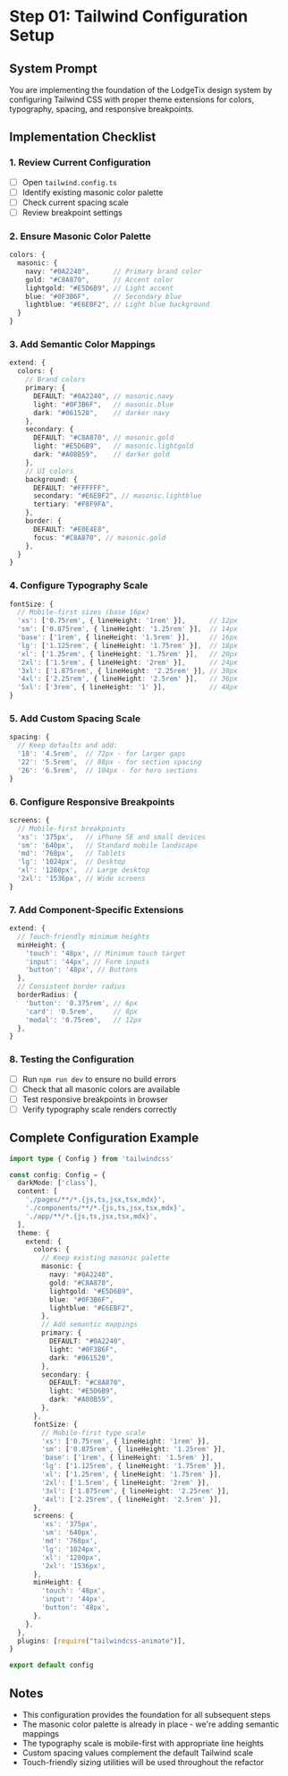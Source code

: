 # Step 01: Tailwind Configuration Setup

## System Prompt
You are implementing the foundation of the LodgeTix design system by configuring Tailwind CSS with proper theme extensions for colors, typography, spacing, and responsive breakpoints.

## Implementation Checklist

### 1. Review Current Configuration
- [ ] Open `tailwind.config.ts`
- [ ] Identify existing masonic color palette
- [ ] Check current spacing scale
- [ ] Review breakpoint settings

### 2. Ensure Masonic Color Palette
```typescript
colors: {
  masonic: {
    navy: "#0A2240",      // Primary brand color
    gold: "#C8A870",      // Accent color
    lightgold: "#E5D6B9", // Light accent
    blue: "#0F3B6F",      // Secondary blue
    lightblue: "#E6EBF2", // Light blue background
  }
}
```

### 3. Add Semantic Color Mappings
```typescript
extend: {
  colors: {
    // Brand colors
    primary: {
      DEFAULT: "#0A2240", // masonic.navy
      light: "#0F3B6F",   // masonic.blue
      dark: "#061528",    // darker navy
    },
    secondary: {
      DEFAULT: "#C8A870", // masonic.gold
      light: "#E5D6B9",   // masonic.lightgold
      dark: "#A08B59",    // darker gold
    },
    // UI colors
    background: {
      DEFAULT: "#FFFFFF",
      secondary: "#E6EBF2", // masonic.lightblue
      tertiary: "#F8F9FA",
    },
    border: {
      DEFAULT: "#E0E4E8",
      focus: "#C8A870", // masonic.gold
    },
  }
}
```

### 4. Configure Typography Scale
```typescript
fontSize: {
  // Mobile-first sizes (base 16px)
  'xs': ['0.75rem', { lineHeight: '1rem' }],      // 12px
  'sm': ['0.875rem', { lineHeight: '1.25rem' }],  // 14px
  'base': ['1rem', { lineHeight: '1.5rem' }],     // 16px
  'lg': ['1.125rem', { lineHeight: '1.75rem' }],  // 18px
  'xl': ['1.25rem', { lineHeight: '1.75rem' }],   // 20px
  '2xl': ['1.5rem', { lineHeight: '2rem' }],      // 24px
  '3xl': ['1.875rem', { lineHeight: '2.25rem' }], // 30px
  '4xl': ['2.25rem', { lineHeight: '2.5rem' }],   // 36px
  '5xl': ['3rem', { lineHeight: '1' }],           // 48px
}
```

### 5. Add Custom Spacing Scale
```typescript
spacing: {
  // Keep defaults and add:
  '18': '4.5rem',  // 72px - for larger gaps
  '22': '5.5rem',  // 88px - for section spacing
  '26': '6.5rem',  // 104px - for hero sections
}
```

### 6. Configure Responsive Breakpoints
```typescript
screens: {
  // Mobile-first breakpoints
  'xs': '375px',   // iPhone SE and small devices
  'sm': '640px',   // Standard mobile landscape
  'md': '768px',   // Tablets
  'lg': '1024px',  // Desktop
  'xl': '1280px',  // Large desktop
  '2xl': '1536px', // Wide screens
}
```

### 7. Add Component-Specific Extensions
```typescript
extend: {
  // Touch-friendly minimum heights
  minHeight: {
    'touch': '48px', // Minimum touch target
    'input': '44px', // Form inputs
    'button': '48px', // Buttons
  },
  // Consistent border radius
  borderRadius: {
    'button': '0.375rem', // 6px
    'card': '0.5rem',     // 8px
    'modal': '0.75rem',   // 12px
  },
}
```

### 8. Testing the Configuration
- [ ] Run `npm run dev` to ensure no build errors
- [ ] Check that all masonic colors are available
- [ ] Test responsive breakpoints in browser
- [ ] Verify typography scale renders correctly

## Complete Configuration Example

```typescript
import type { Config } from 'tailwindcss'

const config: Config = {
  darkMode: ['class'],
  content: [
    './pages/**/*.{js,ts,jsx,tsx,mdx}',
    './components/**/*.{js,ts,jsx,tsx,mdx}',
    './app/**/*.{js,ts,jsx,tsx,mdx}',
  ],
  theme: {
    extend: {
      colors: {
        // Keep existing masonic palette
        masonic: {
          navy: "#0A2240",
          gold: "#C8A870",
          lightgold: "#E5D6B9",
          blue: "#0F3B6F",
          lightblue: "#E6EBF2",
        },
        // Add semantic mappings
        primary: {
          DEFAULT: "#0A2240",
          light: "#0F3B6F",
          dark: "#061528",
        },
        secondary: {
          DEFAULT: "#C8A870",
          light: "#E5D6B9",
          dark: "#A08B59",
        },
      },
      fontSize: {
        // Mobile-first type scale
        'xs': ['0.75rem', { lineHeight: '1rem' }],
        'sm': ['0.875rem', { lineHeight: '1.25rem' }],
        'base': ['1rem', { lineHeight: '1.5rem' }],
        'lg': ['1.125rem', { lineHeight: '1.75rem' }],
        'xl': ['1.25rem', { lineHeight: '1.75rem' }],
        '2xl': ['1.5rem', { lineHeight: '2rem' }],
        '3xl': ['1.875rem', { lineHeight: '2.25rem' }],
        '4xl': ['2.25rem', { lineHeight: '2.5rem' }],
      },
      screens: {
        'xs': '375px',
        'sm': '640px',
        'md': '768px',
        'lg': '1024px',
        'xl': '1280px',
        '2xl': '1536px',
      },
      minHeight: {
        'touch': '48px',
        'input': '44px',
        'button': '48px',
      },
    },
  },
  plugins: [require("tailwindcss-animate")],
}

export default config
```

## Notes
- This configuration provides the foundation for all subsequent steps
- The masonic color palette is already in place - we're adding semantic mappings
- The typography scale is mobile-first with appropriate line heights
- Custom spacing values complement the default Tailwind scale
- Touch-friendly sizing utilities will be used throughout the refactor
